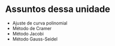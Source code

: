 # Assuntos dessa unidade

- Ajuste de curva polinomial 
- Método de Cramer
- Método Jacobi
- Método Gauss-Seidel
